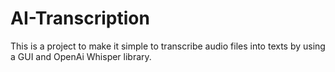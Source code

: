 # AI-Transcription
This is a project to make it simple to transcribe audio files into texts by using a GUI and OpenAi Whisper library.
